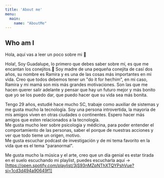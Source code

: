 ```yaml
---
title: 'About me'
menu:
  main:
    name: "AboutMe"
---
```


## Who am I

Hola, aquí vas a leer un poco sobre mi 🤩

Hola!, Soy Guadalupe, lo primero que debes saber sobre mí, es que me encantan los conejitos.🐰 Soy madre de una pequeña conejita de casí dos años, su nombre es Ramira
y es una de las cosas más importantes en mi vida. Creo que todos debemos tener un "do it for her/him", en mi caso, Ramira y mi mamá son mis más grandes motivaciones.
Son las que me hacen querer salir adelante y pensar que hay un futuro mejor y más bonito que yo se los puedo dar, que puedo hacer que su vida sea más bonita.  

Tengo 29 años, estudié hace mucho SC, trabaje como auxiliar de sistemas y me gusta mucho la tecnología. Soy una persona introvertida, la mayoria de mis amigos viven
 en otras ciudades o continentes. Espero hacer más amigos que esten relacionados a la tecnología.  
 Me gusta mucho leer sobre psicologia y médicina, para poder entender el comportamiento de las personas, saber el porque de nuestras acciones y ver que todo tieme un 
 origen, motivo.  
 Me gusta escuchar podcast de investigación y de mi tema  favorito en la vida que es el tema "paranormal".
 
 Me gusta mucho la música y el arte, creo que un día genial es estar tirada en el suelo escuchando mi playlist, puedes escucharla aquí -> [https://open.spotify.com/playlist/3jS93nMZpNThXTQYPshVue?si=1cd3d494a90649f1]


